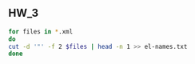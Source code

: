 ## HW_3


```bash
for files in *.xml
do
cut -d '"' -f 2 $files | head -n 1 >> el-names.txt
done
```
